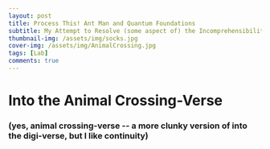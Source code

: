 ```yaml
---
layout: post
title: Process This! Ant Man and Quantum Foundations
subtitle: My Attempt to Resolve (some aspect of) the Incomprehensibility of Quantum Computing 
thumbnail-img: /assets/img/socks.jpg
cover-img: /assets/img/AnimalCrossing.jpg
tags: [Lab]
comments: true
---
```


# Into the Animal Crossing-Verse 
### (yes, animal crossing-verse -- a more clunky version of into the digi-verse, but I like continuity) 
